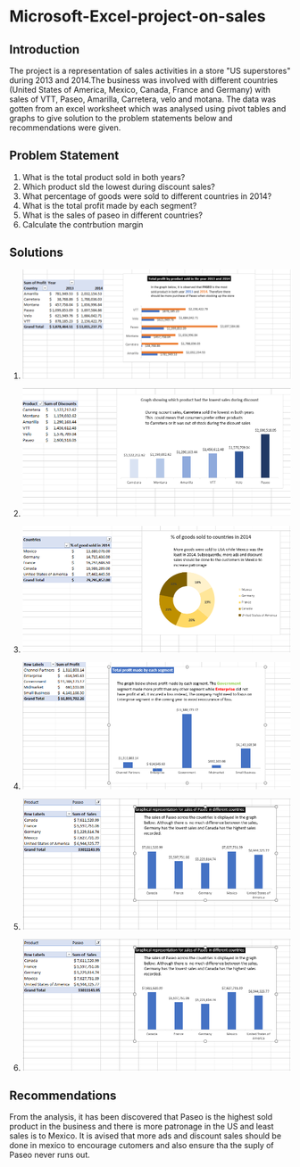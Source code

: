 # Microsoft-Excel-project-on-sales

## Introduction
The project is a representation of sales activities in a store "US superstores" during 2013 and 2014.The business was involved with different countries (United States of America, Mexico, Canada, France and Germany) with sales of VTT, Paseo, Amarilla, Carretera, velo and motana. The data was gotten from an excel worksheet which was analysed using pivot tables and graphs to give solution to the problem statements below and recommendations were given.

## Problem Statement
1. What is the total product sold in both years?
2. Which product sld the lowest during discount sales?
3. What percentage of goods were sold to different countries in 2014?
4. What is the total profit made by each segment?
5. What is the sales of paseo in different countries?
6. Calculate the contrbution margin

## Solutions
1. ![](profit_by_product.png)

2. ![](lowest_sales_during_discount.png)

3. ![](percent_of_goods_sold.png)

4. ![](Profit_made_by_each_segment.png)

5. ![](sales_of_paseo.png)

6. ![](contribution_margin.png)

## Recommendations
From the analysis, it has been discovered that Paseo is the highest sold product in the business and there is more patronage in the US and least sales is to Mexico. It is avised that more ads and discount sales should be done in mexico to encourage cutomers and also ensure tha the suply of Paseo never runs out.

   

